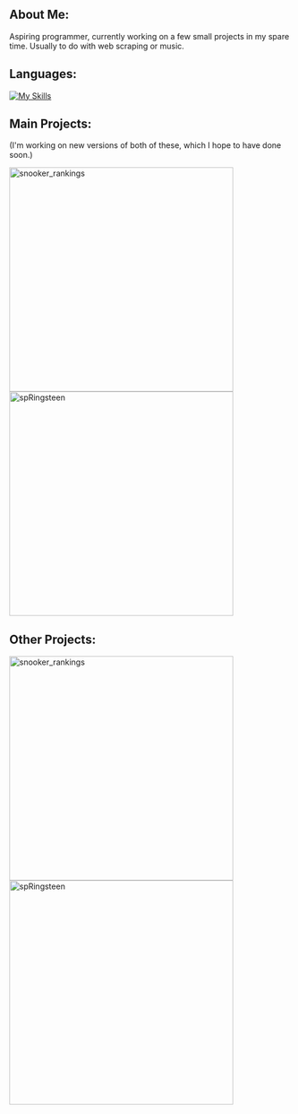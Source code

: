## About Me:
Aspiring programmer, currently working on a few small projects in my spare time. Usually to do with web scraping or music.

## Languages:
[![My Skills](https://skillicons.dev/icons?i=py,postgres,discord)](https://skillicons.dev)

## Main Projects:
(I'm working on new versions of both of these, which I hope to have done soon.)
<p align="left">
  <a href="https://github.com/lilbud/databruce"><img width="400" src="https://github-readme-stats.vercel.app/api/pin/?username=lilbud&repo=databruce&theme=react&bg_color=1F222E&title_color=F85D7F&icon_color=F8D866&hide_border=true&show_icons=false" alt="snooker_rankings"></a>
  <a href="https://github.com/lilbud/brucebot"><img width="400" src="https://github-readme-stats.vercel.app/api/pin/?username=lilbud&repo=brucebot&theme=react&bg_color=1F222E&title_color=F85D7F&icon_color=F8D866&hide_border=true&show_icons=false" alt="spRingsteen"></a>
</p>

## Other Projects:
<p align="left">
  <a href="https://github.com/lilbud/ScrapingintheBand"><img width="400" src="https://github-readme-stats.vercel.app/api/pin/?username=lilbud&repo=ScrapingintheBand&theme=react&bg_color=1F222E&title_color=F85D7F&icon_color=F8D866&hide_border=true&show_icons=false" alt="snooker_rankings"></a>
  <a href="https://github.com/lilbud/CTIFT"><img width="400" src="https://github-readme-stats.vercel.app/api/pin/?username=lilbud&repo=CTIFT&theme=react&bg_color=1F222E&title_color=F85D7F&icon_color=F8D866&hide_border=true&show_icons=false" alt="spRingsteen"></a>
</p>




<!--
**lilbud/lilbud** is a ✨ _special_ ✨ repository because its `README.md` (this file) appears on your GitHub profile.

Here are some ideas to get you started:

- 🔭 I’m currently working on ...
- 🌱 I’m currently learning ...
- 👯 I’m looking to collaborate on ...
- 🤔 I’m looking for help with ...
- 💬 Ask me about ...
- 📫 How to reach me: ...
- 😄 Pronouns: ...
- ⚡ Fun fact: ...
-->
